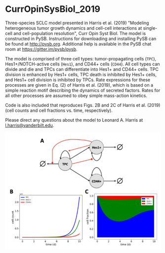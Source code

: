 # CurrOpinSysBiol_2019

Three-species SCLC model presented in Harris et al. (2019) "Modeling heterogeneous tumor growth dynamics and cell-cell interactions at single-cell and cell-population resolution", Curr Opin Syst Biol. The model is constructed in PySB. Instructions for downloading and installing PySB can be found at http://pysb.org. Additional help is available in the PySB chat room at https://gitter.im/pysb/pysb.

The model is comprised of three cell types: tumor-propagating cells (`TPC`), Hes1+/NOTCH-active cells (`Hes1`), and CD44+ cells (`CD44`). All cell types can divide and die and TPCs can differentiate into Hes1+ and CD44+ cells. TPC division is enhanced by Hes1+ cells, TPC death is inhibited by Hes1+ cells, and Hes1+ cell division is inhibited by TPCs. Rate expressions for these processes are given in Eq. (2) of Harris et al. (2019), which is based on a simple reaction motif describing the dynamics of secreted factors. Rates for all other processes are assumed to obey simple mass-action kinetics. 

Code is also included that reproduces Figs. 2B and 2C of Harris et al. (2019) (cell counts and cell fractions vs. time, respectively). 

Please direct any questions about the model to Leonard A. Harris at l.harris@vanderbilt.edu.

![](img/sclc_model_dynamics.png)
